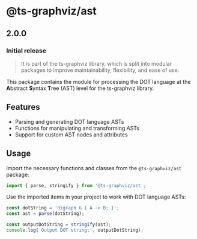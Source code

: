 # @ts-graphviz/ast

## 2.0.0

### Initial release

> It is part of the ts-graphviz library, which is split into modular packages to improve maintainability, flexibility, and ease of use.

This package contains the module for processing the DOT language at the **A**bstract **S**yntax **T**ree (AST) level for the ts-graphviz library.

## Features

- Parsing and generating DOT language ASTs
- Functions for manipulating and transforming ASTs
- Support for custom AST nodes and attributes

## Usage

Import the necessary functions and classes from the `@ts-graphviz/ast` package:

```ts
import { parse, stringify } from '@ts-graphviz/ast';
```

Use the imported items in your project to work with DOT language ASTs:

```ts
const dotString = 'digraph G { A -> B; }';
const ast = parse(dotString);

const outputDotString = stringify(ast);
console.log('Output DOT string:', outputDotString);
```
